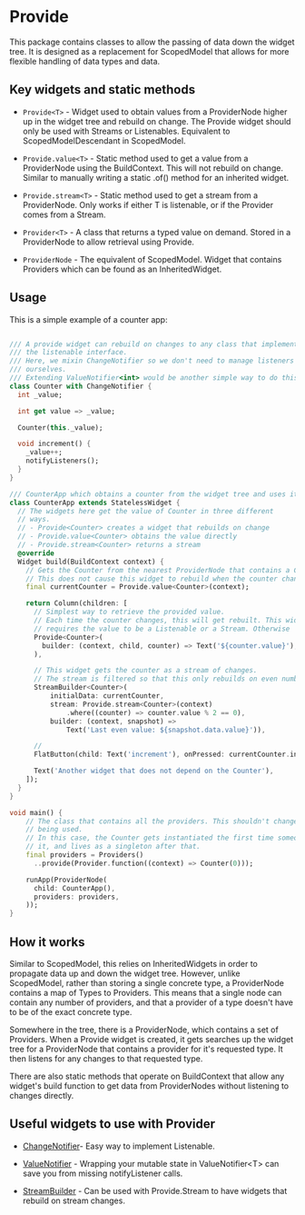 # Provide

This package contains classes to allow the passing of data down the widget tree.
It is designed as a replacement for ScopedModel that allows for more
flexible handling of data types and data.

## Key widgets and static methods

  * `Provide<T>` - Widget used to obtain values from a ProviderNode higher up in 
  the widget tree and rebuild on change. The Provide<T> widget should only be
  used with Streams or Listenables. Equivalent to ScopedModelDescendant in
  ScopedModel.

  * `Provide.value<T>` - Static method used to get a value from a ProviderNode
  using the BuildContext. This will not rebuild on change. Similar to manually writing a static .of() method for an inherited widget.

  * `Provide.stream<T>` - Static method used to get a stream from a
  ProviderNode. Only works if either T is listenable, or if the Provider comes
  from a Stream.

  * `Provider<T>` - A class that returns a typed value on demand. Stored in
  a ProviderNode to allow retrieval using Provide.

  * `ProviderNode` - The equivalent of ScopedModel. Widget that contains
  Providers which can be found as an InheritedWidget.

## Usage

This is a simple example of a counter app:

```dart

/// A provide widget can rebuild on changes to any class that implements
/// the listenable interface.
/// Here, we mixin ChangeNotifier so we don't need to manage listeners
/// ourselves.
/// Extending ValueNotifier<int> would be another simple way to do this.
class Counter with ChangeNotifier {
  int _value;

  int get value => _value;

  Counter(this._value);

  void increment() {
    _value++;
    notifyListeners();
  }
}

/// CounterApp which obtains a counter from the widget tree and uses it.
class CounterApp extends StatelessWidget {
  // The widgets here get the value of Counter in three different
  // ways.
  // - Provide<Counter> creates a widget that rebuilds on change
  // - Provide.value<Counter> obtains the value directly
  // - Provide.stream<Counter> returns a stream
  @override
  Widget build(BuildContext context) {
    // Gets the Counter from the nearest ProviderNode that contains a Counter.
    // This does not cause this widget to rebuild when the counter changes.
    final currentCounter = Provide.value<Counter>(context);

    return Column(children: [
      // Simplest way to retrieve the provided value.
      // Each time the counter changes, this will get rebuilt. This widget
      // requires the value to be a Listenable or a Stream. Otherwise
      Provide<Counter>(
        builder: (context, child, counter) => Text('${counter.value}'),
      ),

      // This widget gets the counter as a stream of changes.
      // The stream is filtered so that this only rebuilds on even numbers.
      StreamBuilder<Counter>(
          initialData: currentCounter,
          stream: Provide.stream<Counter>(context)
              .where((counter) => counter.value % 2 == 0),
          builder: (context, snapshot) =>
              Text('Last even value: ${snapshot.data.value}')),

      // 
      FlatButton(child: Text('increment'), onPressed: currentCounter.increment),

      Text('Another widget that does not depend on the Counter'),
    ]);
  }
}

void main() {
    // The class that contains all the providers. This shouldn't change after
    // being used.
    // In this case, the Counter gets instantiated the first time someone uses
    // it, and lives as a singleton after that.
    final providers = Providers()
      ..provide(Provider.function((context) => Counter(0)));

    runApp(ProviderNode(
      child: CounterApp(),
      providers: providers,
    ));
}

```

## How it works
Similar to ScopedModel, this relies on InheritedWidgets in order to propagate
data up and down the widget tree. However, unlike ScopedModel, rather than
storing a single concrete type, a ProviderNode contains a map of Types to
Providers. This means that a single node can contain any number of providers,
and that a provider of a type doesn't have to be of the exact concrete type.

Somewhere in the tree, there is a ProviderNode, which contains a set of
Providers. When a Provide widget is created, it gets searches up the widget tree
for a ProviderNode that contains a provider for it's requested type. It then
listens for any changes to that requested type.

There are also static methods that operate on BuildContext that allow any
widget's build function to get data from ProviderNodes without listening to
changes directly.


## Useful widgets to use with Provider
* [ChangeNotifier](https://docs.flutter.io/flutter/foundation/ChangeNotifier-class.html)- Easy way to implement Listenable.

* [ValueNotifier](https://docs.flutter.io/flutter/foundation/ValueNotifier-class.html) - Wrapping your mutable state in ValueNotifier\<T> can save you from missing notifyListener calls.

* [StreamBuilder](https://docs.flutter.io/flutter/widgets/StreamBuilder-class.html) - Can be used with Provide.Stream to have widgets that rebuild on stream changes.
